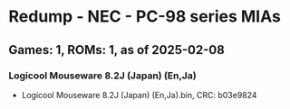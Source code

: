# Redump - NEC - PC-98 series MIAs
## Games: 1, ROMs: 1, as of 2025-02-08

### Logicool Mouseware 8.2J (Japan) (En,Ja)
- Logicool Mouseware 8.2J (Japan) (En,Ja).bin, CRC: b03e9824
